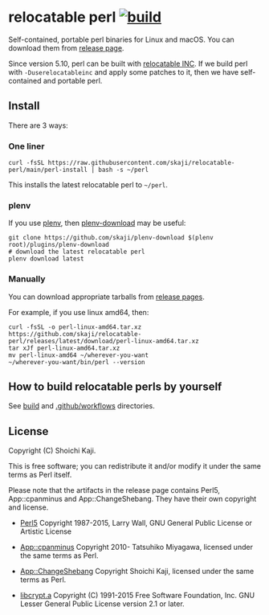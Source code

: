 # relocatable perl [![build](https://github.com/skaji/relocatable-perl/workflows/build/badge.svg)](https://github.com/skaji/relocatable-perl/actions)

Self-contained, portable perl binaries for Linux and macOS.
You can download them from [release page](https://github.com/skaji/relocatable-perl/releases).

Since version 5.10, perl can be built with [relocatable INC](https://metacpan.org/pod/release/XSAWYERX/perl-5.26.0/pod/perl5100delta.pod#Relocatable-installations).
If we build perl with `-Duserelocatableinc` and apply some patches to it,
then we have self-contained and portable perl.

## Install

There are 3 ways:

### One liner

    curl -fsSL https://raw.githubusercontent.com/skaji/relocatable-perl/main/perl-install | bash -s ~/perl

This installs the latest relocatable perl to `~/perl`.

### plenv

If you use [plenv](https://github.com/tokuhirom/plenv),
then [plenv-download](https://github.com/skaji/plenv-download) may be useful:

    git clone https://github.com/skaji/plenv-download $(plenv root)/plugins/plenv-download
    # download the latest relocatable perl
    plenv download latest

### Manually

You can download appropriate tarballs from [release pages](https://github.com/skaji/relocatable-perl/releases).

For example, if you use linux amd64, then:

    curl -fsSL -o perl-linux-amd64.tar.xz https://github.com/skaji/relocatable-perl/releases/latest/download/perl-linux-amd64.tar.xz
    tar xJf perl-linux-amd64.tar.xz
    mv perl-linux-amd64 ~/wherever-you-want
    ~/wherever-you-want/bin/perl --version

## How to build relocatable perls by yourself

See [build](build) and [.github/workflows](.github/workflows) directories.

## License

Copyright (C) Shoichi Kaji.

This is free software; you can redistribute it and/or modify it under the same terms as Perl itself.

Please note that the artifacts in the release page contains
Perl5, App::cpanminus and App::ChangeShebang.
They have their own copyright and license.

* [Perl5](https://www.perl.org/)
Copyright 1987-2015, Larry Wall, GNU General Public License or Artistic License

* [App::cpanminus](https://github.com/miyagawa/cpanminus)
Copyright 2010- Tatsuhiko Miyagawa, licensed under the same terms as Perl.

* [App::ChangeShebang](https://github.com/skaji/change-shebang)
Copyright Shoichi Kaji, licensed under the same terms as Perl.

* [libcrypt.a](https://sourceware.org/glibc/)
Copyright (C) 1991-2015 Free Software Foundation, Inc. GNU Lesser General Public License version 2.1 or later.

